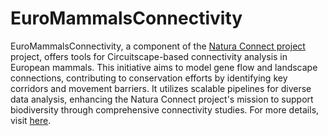 # EuroMammalsConnectivity
EuroMammalsConnectivity, a component of the [Natura Connect project](https://naturaconnect.eu/) project, offers tools for Circuitscape-based connectivity analysis in European mammals. This initiative aims to model gene flow and landscape connections, contributing to conservation efforts by identifying key corridors and movement barriers. It utilizes scalable pipelines for diverse data analysis, enhancing the Natura Connect project's mission to support biodiversity through comprehensive connectivity studies. For more details, visit [here](https://naturaconnect.eu/).
